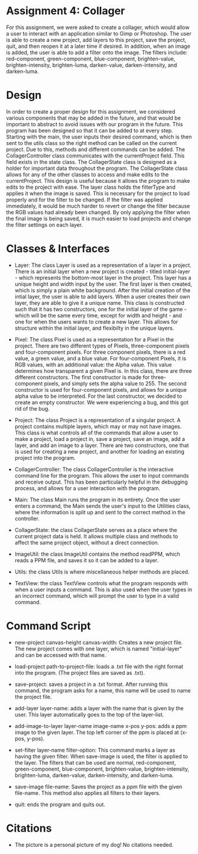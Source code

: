 # Assignment 4: Collager
For this assignment, we were asked to create a collager, which would allow a user to interact with an application similar to Gimp or Photoshop. The user is able to create a new project, add layers to this project, save the project, quit, and then reopen it at a later time if desired. In addition, when an image is added, the user is able to add a filter onto the image. The filters include: red-component, green-component, blue-component, brighten-value, brighten-intensity, brighten-luma, darken-value, darken-intensity, and darken-luma. 

# Design
In order to create a proper design for this assignment, we considered various components that may be added in the future, and that would be important to abstract to avoid issues with our program in the future. This program has been designed so that it can be added to at every step. Starting with the main, the user inputs their desired command, which is then sent to the utils class so the right method can be called on the current project. Due to this, methods and different commands can be added. The CollagerController class communicates with the currentProject field. This field exists in the state class. The CollagerState class is designed as a holder for important data throughout the program. The CollagerState class allows for any of the other classes to access and make edits to the currentProject. This design is useful because it allows the program to make edits to the project with ease. The layer class holds the filterType and applies it when the image is saved. This is necessary for the project to load properly and for the filter to be changed. If the filter was applied immediately, it would be much harder to revert or change the filter because the RGB values had already been changed. By only applying the filter when the final image is being saved, it is much easier to load projects and change the filter settings on each layer.

# Classes & Interfaces 
* Layer: The class Layer is used as a representation of a layer in a project. There is an initial layer when a new project is created - titled initial-layer - which represents the bottom-most layer in the project. This layer has a unique height and width input by the user. The first layer is then created, which is simply a plain white background. After the initial creation of the intial layer, the user is able to add layers. When a user creates their own layer, they are able to give it a unique name. This class is constructed such that it has two constructors, one for the initial layer of the game - which will be the same every time, except for width and height - and one for when the users wants to create a new layer. This allows for structure within the initial layer, and flexibilty in the unique layers.

* Pixel: The class Pixel is used as a representation for a Pixel in the project. There are two different types of Pixels, three-component pixels and four-component pixels. For three component pixels, there is a red value, a green value, and a blue value. For four-component Pixels, it is RGB values, with an additional value: the Alpha value. This value determines how transparent a given Pixel is. In this class, there are three different constructors. The first constructor is made for three-component pixels, and simply sets the alpha value to 255. The second constructor is used for four-component pixels, and allows for a unique alpha value to be interpreted. For the last constructor, we decided to create an empty constructor. We were experiencing a bug, and this got rid of the bug. 

* Project: The class Project is a representation of a singular project. A project contains multiple layers, which may or may not have images. This class is what controls all of the commands that allow a user to make a project, load a project in, save a project, save an image, add a layer, and add an image to a layer. There are two constructors, one that is used for creating a new project, and another for loading an existing project into the program.  

* CollagerController: The class CollagerController is the interactive command line for the program. This allows the user to input commands and receive output. This has been particularly helpful in the debugging process, and allows for a user interaction with the program.

* Main: The class Main runs the program in its entirety. Once the user enters a command, the Main sends the user's input to the Utilities class, where the information is split up and sent to the correct method in the controller.

* CollagerState: the class CollagerState serves as a place where the current project data is held. It allows multiple class and methods to affect the same project object, without a direct connection. 

* ImageUtil: the class ImageUtil contains the method readPPM, which reads a PPM file, and saves it so it can be added to a layer. 

* Utils: the class Utils is where miscellaneous helper methods are placed.  

* TextView: the class TextView controls what the program responds with when a user inputs a command. This is also used when the user types in an incorrect command, which will prompt the user to type in a valid command.

# Command Script
* new-project canvas-height canvas-width: Creates a new project file. The new project comes with one layer, which is named "initial-layer" and can be accessed with that name.

* load-project path-to-project-file: loads a .txt file with the right format into the program. (The project files are saved as .txt).

* save-project: saves a project in a .txt format. After running this command, the program asks for a name, this name will be used to name the project file.

* add-layer layer-name: adds a layer with the name that is given by the user. This layer automatically goes to the top of the layer-list.

* add-image-to-layer layer-name image-name x-pos y-pos: adds a ppm image to the given layer. The top left corner of the ppm is placed at (x-pos, y-pos).

* set-filter layer-name filter-option: This command marks a layer as having the given filter. When save-image is used, the filter is applied to the layer. The filters that can be used are normal, red-component, green-component, blue-component, brighten-value, brighten-intensity, brighten-luma, darken-value, darken-intensity, and darken-luma.

* save-image file-name: Saves the project as a ppm file with the given file-name. This method also applies all filters to their layers.

* quit: ends the program and quits out.

# Citations 
* The picture is a personal picture of my dog! No citations needed.
